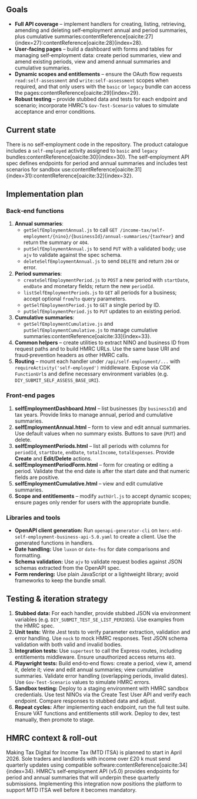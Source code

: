 ## Goals

- **Full API coverage** – implement handlers for creating, listing, retrieving, amending and deleting self‑employment annual and period summaries, plus cumulative summaries:contentReference[oaicite:27]{index=27}:contentReference[oaicite:28]{index=28}.
- **User‑facing pages** – build a dashboard with forms and tables for managing self‑employment data: create period summaries, view and amend existing periods, view and amend annual summaries and cumulative summaries.
- **Dynamic scopes and entitlements** – ensure the OAuth flow requests `read:self-assessment` and `write:self-assessment` scopes when required, and that only users with the `basic` or `legacy` bundle can access the pages:contentReference[oaicite:29]{index=29}.
- **Robust testing** – provide stubbed data and tests for each endpoint and scenario; incorporate HMRC’s `Gov‑Test‑Scenario` values to simulate acceptance and error conditions.

## Current state

There is no self‑employment code in the repository.  The product catalogue includes a `self-employed` activity assigned to `basic` and `legacy` bundles:contentReference[oaicite:30]{index=30}.  The self‑employment API spec defines endpoints for period and annual summaries and includes test scenarios for sandbox use:contentReference[oaicite:31]{index=31}:contentReference[oaicite:32]{index=32}.

## Implementation plan

### Back‑end functions

1. **Annual summaries**:
    - `getSelfEmploymentAnnual.js` to call `GET /income-tax/self-employment/{nino}/{businessId}/annual-summaries/{taxYear}` and return the summary or `404`.
    - `putSelfEmploymentAnnual.js` to send `PUT` with a validated body; use `ajv` to validate against the spec schema.
    - `deleteSelfEmploymentAnnual.js` to send `DELETE` and return `204` or error.
2. **Period summaries**:
    - `createSelfEmploymentPeriod.js` to `POST` a new period with `startDate`, `endDate` and monetary fields; return the new `periodId`.
    - `listSelfEmploymentPeriods.js` to `GET` all periods for a business; accept optional `from`/`to` query parameters.
    - `getSelfEmploymentPeriod.js` to `GET` a single period by ID.
    - `putSelfEmploymentPeriod.js` to `PUT` updates to an existing period.
3. **Cumulative summaries**:
    - `getSelfEmploymentCumulative.js` and `putSelfEmploymentCumulative.js` to manage cumulative summaries:contentReference[oaicite:33]{index=33}.
4. **Common helpers** – create utilities to extract NINO and business ID from request paths and to build HMRC URLs.  Use the same base URI and fraud‑prevention headers as other HMRC calls.
5. **Routing** – mount each handler under `/api/self-employment/...` with `requireActivity('self-employed')` middleware.  Expose via CDK `FunctionUrl`s and define necessary environment variables (e.g. `DIY_SUBMIT_SELF_ASSESS_BASE_URI`).

### Front‑end pages

1. **selfEmploymentDashboard.html** – list businesses (by `businessId`) and tax years.  Provide links to manage annual, period and cumulative summaries.
2. **selfEmploymentAnnual.html** – form to view and edit annual summaries.  Use default values when no summary exists.  Buttons to save (`PUT`) and delete.
3. **selfEmploymentPeriods.html** – list all periods with columns for `periodId`, `startDate`, `endDate`, `totalIncome`, `totalExpenses`.  Provide **Create** and **Edit/Delete** actions.
4. **selfEmploymentPeriodForm.html** – form for creating or editing a period.  Validate that the end date is after the start date and that numeric fields are positive.
5. **selfEmploymentCumulative.html** – view and edit cumulative summaries.
6. **Scope and entitlements** – modify `authUrl.js` to accept dynamic scopes; ensure pages only render for users with the appropriate bundle.

### Libraries and tools

- **OpenAPI client generation:** Run `openapi-generator-cli` on `hmrc-mtd-self-employment-business-api-5.0.yaml` to create a client.  Use the generated functions in handlers.
- **Date handling:** Use `luxon` or `date-fns` for date comparisons and formatting.
- **Schema validation:** Use `ajv` to validate request bodies against JSON schemas extracted from the OpenAPI spec.
- **Form rendering:** Use plain JavaScript or a lightweight library; avoid frameworks to keep the bundle small.

## Testing & iteration strategy

1. **Stubbed data:** For each handler, provide stubbed JSON via environment variables (e.g. `DIY_SUBMIT_TEST_SE_LIST_PERIODS`).  Use examples from the HMRC spec.
2. **Unit tests:** Write Jest tests to verify parameter extraction, validation and error handling.  Use `nock` to mock HMRC responses.  Test JSON schema validation with both valid and invalid bodies.
3. **Integration tests:** Use `supertest` to call the Express routes, including entitlements middleware.  Ensure unauthorized access returns `403`.
4. **Playwright tests:** Build end‑to‑end flows: create a period, view it, amend it, delete it; view and edit annual summaries; view cumulative summaries.  Validate error handling (overlapping periods, invalid dates).  Use `Gov‑Test‑Scenario` values to simulate HMRC errors.
5. **Sandbox testing:** Deploy to a staging environment with HMRC sandbox credentials.  Use test NINOs via the Create Test User API and verify each endpoint.  Compare responses to stubbed data and adjust.
6. **Repeat cycles:** After implementing each endpoint, run the full test suite.  Ensure VAT functions and entitlements still work.  Deploy to dev, test manually, then promote to stage.

## HMRC context & roll‑out

Making Tax Digital for Income Tax (MTD ITSA) is planned to start in April 2026.  Sole traders and landlords with income over £20 k must send quarterly updates using compatible software:contentReference[oaicite:34]{index=34}.  HMRC’s self‑employment API (v5.0) provides endpoints for period and annual summaries that will underpin these quarterly submissions.  Implementing this integration now positions the platform to support MTD ITSA well before it becomes mandatory.
